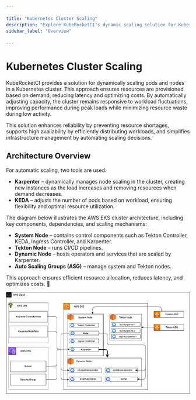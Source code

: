 ```yaml
---

title: "Kubernetes Cluster Scaling"
description: "Explore KubeRocketCI's dynamic scaling solution for Kubernetes clusters, utilizing Karpenter for node scaling and KEDA for pod scaling to optimize performance and costs."
sidebar_label: "Overview"

---
```

<!-- markdownlint-disable MD025 -->

# Kubernetes Cluster Scaling

<head>
  <link rel="canonical" href="https://docs.kuberocketci.io/docs/operator-guide/kubernetes-cluster-scaling/overview" />
</head>

KubeRocketCI provides a solution for dynamically scaling pods and nodes in a Kubernetes cluster. This approach ensures resources are provisioned based on demand, reducing latency and optimizing costs. By automatically adjusting capacity, the cluster remains responsive to workload fluctuations, improving performance during peak loads while minimizing resource waste during low activity.

This solution enhances reliability by preventing resource shortages, supports high availability by efficiently distributing workloads, and simplifies infrastructure management by automating scaling decisions.

## Architecture Overview

For automatic scaling, two tools are used:

- **Karpenter** – dynamically manages node scaling in the cluster, creating new instances as the load increases and removing resources when demand decreases.
- **KEDA** – adjusts the number of pods based on workload, ensuring flexibility and optimal resource utilization.

The diagram below illustrates the AWS EKS cluster architecture, including key components, dependencies, and scaling mechanisms:

- **System Node** – contains control components such as Tekton Controller, KEDA, Ingress Controller, and Karpenter.
- **Tekton Node** – runs CI/CD pipelines.
- **Dynamic Node** – hosts operators and services that are scaled by Karpenter.
- **Auto Scaling Groups (ASG)** – manage system and Tekton nodes.

This approach ensures efficient resource allocation, reduces latency, and optimizes costs. 🚀

![Architecture diagram](../../assets/operator-guide/kubernetes-cluster-scaling/architecture-diagram.png "Architecture diagram")
